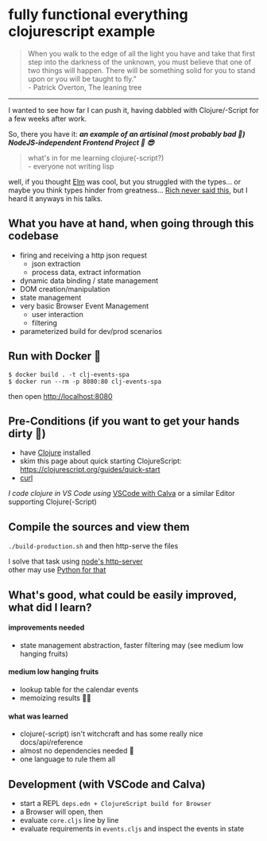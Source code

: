 # fully functional everything clojurescript example

> When you walk to the edge of all the light you have and take that first step into the darkness of the unknown, you must believe that one of two things will happen. There will be something solid for you to stand upon or you will be taught to fly.”  
> \- Patrick Overton, The leaning tree

---

I wanted to see how far I can push it, having dabbled with Clojure/-Script for a few weeks after work.

So, there you have it: _**an example of an artisinal (most probably bad 🫠) NodeJS-independent Frontend Project 🍻 😎**_

> what's in for me learning clojure(-script?)  
> \- everyone not writing lisp

well, if you thought [Elm](https://elm-lang.org/) was cool, but you struggled with the types... or maybe you think types hinder from greatness... [Rich never said this](https://www.youtube.com/watch?v=2V1FtfBDsLU&t=2227s), but I heard it anyways in his talks.

## What you have at hand, when going through this codebase

- firing and receiving a http json request
  - json extraction
  - process data, extract information
- dynamic data binding / state management
- DOM creation/manipulation
- state management
- very basic Browser Event Management
  - user interaction
  - filtering
- parameterized build for dev/prod scenarios

## Run with Docker 🐳

`$ docker build . -t clj-events-spa`  
`$ docker run --rm -p 8080:80 clj-events-spa`

then open [http://localhost:8080](http://localhost:8080)

## Pre-Conditions (if you want to get your hands dirty 👏)

- have [Clojure](https://clojure.org/guides/install_clojure) installed
- skim this page about quick starting ClojureScript: https://clojurescript.org/guides/quick-start
- [curl](https://github.com/curl/curl)

_I code clojure in VS Code using_ [VSCode with Calva](https://marketplace.visualstudio.com/items?itemName=betterthantomorrow.calva) or a similar Editor supporting Clojure(-Script)

## Compile the sources and view them

`./build-production.sh` and then http-serve the files

I solve that task using [node's http-server](https://www.npmjs.com/package/http-server)  
other may use [Python for that](https://docs.python.org/3/library/http.server.html)

## What's good, what could be easily improved, what did I learn?

#### improvements needed

- state management abstraction, faster filtering may (see medium low hanging fruits)

#### medium low hanging fruits

- lookup table for the calendar events
- memoizing results 🤷‍♂️

#### what was learned

- clojure(-script) isn't witchcraft and has some really nice docs/api/reference
- almost no dependencies needed 🤯
- one language to rule them all

## Development (with VSCode and Calva)

- start a REPL `deps.edn + ClojureScript build for Browser`
- a Browser will open, then
- evaluate `core.cljs` line by line 
- evaluate requirements in `events.cljs` and inspect the events in state
